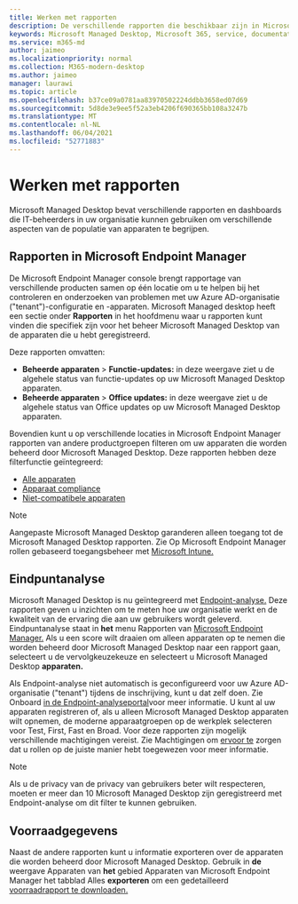 ```yaml
---
title: Werken met rapporten
description: De verschillende rapporten die beschikbaar zijn in Microsoft Managed Desktop
keywords: Microsoft Managed Desktop, Microsoft 365, service, documentatie
ms.service: m365-md
author: jaimeo
ms.localizationpriority: normal
ms.collection: M365-modern-desktop
ms.author: jaimeo
manager: laurawi
ms.topic: article
ms.openlocfilehash: b37ce09a0781aa83970502224ddbb3658ed07d69
ms.sourcegitcommit: 5d8de3e9ee5f52a3eb4206f690365bb108a3247b
ms.translationtype: MT
ms.contentlocale: nl-NL
ms.lasthandoff: 06/04/2021
ms.locfileid: "52771883"
---
```

# <a name="work-with-reports"></a>Werken met rapporten

Microsoft Managed Desktop bevat verschillende rapporten en dashboards die IT-beheerders in uw organisatie kunnen gebruiken om verschillende aspecten van de populatie van apparaten te begrijpen. 

## <a name="reports-in-microsoft-endpoint-manager"></a>Rapporten in Microsoft Endpoint Manager

De Microsoft Endpoint Manager console brengt rapportage van verschillende producten samen op één locatie om u te helpen bij het controleren en onderzoeken van problemen met uw Azure AD-organisatie ("tenant")-configuratie en -apparaten. Microsoft Managed desktop heeft een sectie onder **Rapporten** in het hoofdmenu waar u rapporten kunt vinden die specifiek zijn voor het beheer Microsoft Managed Desktop van de apparaten die u hebt geregistreerd.

Deze rapporten omvatten:
- **Beheerde apparaten**  >  **Functie-updates:** in deze weergave ziet u de algehele status van functie-updates op uw Microsoft Managed Desktop apparaten.
- **Beheerde apparaten**  >  **Office updates:** in deze weergave ziet u de algehele status van Office updates op uw Microsoft Managed Desktop apparaten.

Bovendien kunt u op verschillende locaties in Microsoft Endpoint Manager rapporten van andere productgroepen filteren om uw apparaten die worden beheerd door Microsoft Managed Desktop. Deze rapporten hebben deze filterfunctie geïntegreerd:

- [Alle apparaten](/mem/intune/remote-actions/device-management#get-to-your-devices)
- [Apparaat compliance](/mem/intune/fundamentals/reports#device-compliance-report-organizational)
- [Niet-compatibele apparaten](/mem/intune/fundamentals/reports#noncompliant-devices-report-operational)

> [!NOTE]
> Aangepaste Microsoft Managed Desktop garanderen alleen toegang tot de Microsoft Managed Desktop rapporten. Zie Op Microsoft Endpoint Manager rollen gebaseerd toegangsbeheer met [Microsoft Intune.](/mem/intune/fundamentals/role-based-access-control)  

## <a name="endpoint-analytics"></a>Eindpuntanalyse
Microsoft Managed Desktop is nu geïntegreerd met [Endpoint-analyse.](/mem/analytics/overview) Deze rapporten geven u inzichten om te meten hoe uw organisatie werkt en de kwaliteit van de ervaring die aan uw gebruikers wordt geleverd. Eindpuntanalyse staat in **het** menu Rapporten van [Microsoft Endpoint Manager.](https://endpoint.microsoft.com/) Als u een score wilt draaien om alleen apparaten op te nemen  die worden beheerd door Microsoft Managed Desktop naar een rapport gaan, selecteert u de vervolgkeuzekeuze en selecteert u Microsoft Managed Desktop **apparaten.**

Als Endpoint-analyse niet automatisch is geconfigureerd voor uw Azure AD-organisatie ("tenant") tijdens de inschrijving, kunt u dat zelf doen. Zie Onboard [in de Endpoint-analyseportal](/mem/analytics/enroll-intune#bkmk_onboard)voor meer informatie. U kunt al uw apparaten registreren of, als u alleen Microsoft Managed Desktop  apparaten wilt opnemen, de moderne apparaatgroepen op de werkplek selecteren voor Test, First, Fast en Broad. Voor deze rapporten zijn mogelijk verschillende machtigingen vereist. Zie Machtigingen om [ervoor te](/mem/analytics/overview#permissions) zorgen dat u rollen op de juiste manier hebt toegewezen voor meer informatie.

> [!NOTE]
> Als u de privacy van de privacy van gebruikers beter wilt respecteren, moeten er meer dan 10 Microsoft Managed Desktop zijn geregistreerd met Endpoint-analyse om dit filter te kunnen gebruiken.

 ## <a name="inventory-data"></a>Voorraadgegevens

Naast de andere rapporten kunt u informatie exporteren over de apparaten die worden beheerd door Microsoft Managed Desktop. Gebruik in **de** weergave Apparaten van **het** gebied Apparaten van Microsoft Endpoint Manager het tabblad Alles **exporteren** om een gedetailleerd [voorraadrapport te downloaden.](device-inventory-report.md)
